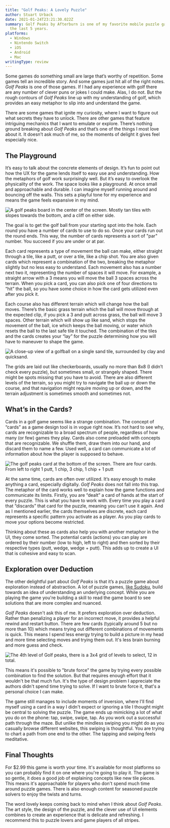 ```yaml
---
title: "Golf Peaks: A Lovely Puzzle"
author: Stuart Urback
date: 2021-01-24T23:21:30.022Z
summary: Golf Peaks by Afterburn is one of my favorite mobile puzzle games in
  the last 5 years.
platforms:
  - Windows
  - Nintendo Switch
  - iOS
  - Android
  - Mac
writingType: review
---
```

Some games do something small are large that’s worthy of repetition. Some games tell an incredible story. And some games just hit all of the right notes. *Golf Peaks* is one of those games.  If I had any experience with golf there are any number of clever puns or jokes I could make. Alas, I do not. But the rough contours of *Golf Peaks* line up with my understanding of golf, which provides an easy metaphor to slip into and understand the game. 

There are some games that ignite my curiosity, where I want to figure out what secrets they have to unlock. There are other games that feature intriguing mechanics that I want to emulate or explore. There’s nothing ground breaking about *Golf Peaks* and that’s one of the things I most love about it. It doesn’t ask much of me, so the moments of delight it gives feel especially nice.

## The Playground

It’s easy to talk about the concrete elements of design. It’s fun to point out how the UX for the game lends itself to easy use and understanding. How the metaphors of golf work surprisingly well. But it’s easy to overlook the physicality of the work. The space looks like a playground. At once small and approachable and durable. I can imagine myself running around and bouncing off the walls. This sets a playful tone for my experience and means the game feels expansive in my mind.

![A golf peaks board in the center of the screen. Mostly tan tiles with slopes towards the bottom, and a cliff on either side.](/static/img/img_0297-2.jpeg "A Golf Peaks Board")

The goal is to get the golf ball from your starting spot into the hole. Each round you have a number of cards to use to do so. Once your cards run out the round ends. This way, the number of cards represents a sort of "par" number. You succeed if you are under or at par.

Each card represents a type of movement the ball can make, either straight through a tile, like a putt, or over a tile, like a chip shot. You are also given cards which represent a combination of the two, breaking the metaphor slightly but no less easy to understand. Each movement also has a number next two it, representing the number of spaces it will move. For example, a straight arrow with a 3 means you will move the ball 3 spaces across the terrain. When you pick a card, you can also pick one of four directions to “hit” the ball, so you have some choice in how the card gets utilized even after you pick it. 

Each course also has different terrain which will change how the ball moves. There’s the basic grass terrain which the ball will move through at the expected clip, if you pick a 3 and putt across grass, the ball will move 3 spaces. Other terrain which will show up like sand, which stops the movement of the ball, ice which keeps the ball moving, or water which resets the ball to the last safe tile it touched. The combination of the tiles and the cards creates your “lay” for the puzzle determining how you will have to maneuver to shape the game. 

![A close-up view of a golfball on a single sand tile, surrounded by clay and quicksand.](/static/img/img_0299-2.jpeg "The golf ball on a sand tile")

The grids are laid out like checkerboards, usually no more than 8x8 (I didn’t check every puzzle), but sometimes small, or strangely shaped. There might be spots missing that you have to avoid. There are also different levels of the terrain, so you might try to navigate the ball up or down the course, and that navigation might require moving up or down, and the terrain adjustment is sometimes smooth and sometimes not. 

## What’s in the Cards?

Cards in a golf game seems like a strange combination. The concept of “cards” as a game design tool is in vogue right now. It’s not hard to see why, cards are recognizable to a broad spectrum of people, regardless of how many (or few) games they play. Cards also come preloaded with concepts that are recognizable. We shuffle them, draw them into our hand, and discard them to name a few. Used well, a card can communicate a lot of information about how the player is supposed to behave. 

![The golf peaks card at the bottom of the screen. There are four cards. From left to right 1 putt, 1 chip, 3 chip, 1 chip + 1 putt](/static/img/img_0298-2.jpeg "The Golf Peaks Cards")

At the same time, cards are often over utilized. It’s easy enough to make anything a card, especially digitally.  *Golf Peaks* does not fall into this trap. The metaphor of the card works well to explain how the game functions and communicate its limits. Firstly, you are “dealt” a card of hands at the start of every puzzle. This is what you have to work with. Every time you play a card that “discards” that card for the puzzle, meaning you can’t use it again. And as I mentioned earlier, the cards themselves are discrete, each card represents a specific pattern you activate as a player. As you play cards to move your options become restricted. 

Thinking about these as cards also help you with another metaphor in the UI, they come sorted. The potential cards (actions) you can play are ordered by their number (low to high, left to right) and then sorted by their respective types (putt, wedge, wedge + putt).  This adds up to create a UI that is cohesive and easy to scan.

## Exploration over Deduction

The other delightful part about *Golf Peaks* is that it’s a puzzle game about exploration instead of abstraction.  A lot of puzzle games, [like Sudoku](https://playthistonight.com/posts/the-best-sudoku/), build towards an idea of understanding an underlying concept. While you are playing the game you're building a skill to read the game board to see solutions that are more complex and nuanced.

*Golf Peaks* doesn't ask this of me. It prefers exploration over deduction. Rather than penalizing a player for an incorrect move, it provides a helpful rewind and restart button. There are few cards (typically around 5 but no more than 10) which means trying out different combinations of movements is quick. This means I spend less energy trying to build a picture in my head and more time selecting moves and trying them out. It's less brain burning and more guess and check. 

![The 4th level of Golf peaks, there is a 3x4 grid of levels to select, 12 in total.](/static/img/img_0296-2.jpeg "The Golf Peaks Menu")

This means it's possible to "brute force" the game by trying every possible combination to find the solution. But that requires enough effort that it wouldn't be that much fun. It's the type of design problem I appreciate the authors didn't spend time trying to solve. If I want to brute force it, that's a personal choice I can make. 

The game still manages to include moments of inversion, where I'll find myself using a card in a way I didn't expect or ignoring a tile I thought might be central to solving the puzzle. The game ends up mimicking a lot of what you do on the phone: tap, swipe, swipe, tap. As you work out a successful path through the maze. But unlike the mindless swiping you might do as you casually browse different websites, this swiping is thoughtful. You are trying to chart a path from one end to the other. The tapping and swiping feels meditative.

## Final Thoughts

For $2.99 this game is worth your time. It's available for most platforms so you can probably find it on one where you're going to play it. The game is so gentle, it does a good job of explaining concepts like new tile pieces. This means it's approachable for players who don't spend much time around puzzle games.  There is also enough content for seasoned puzzle solvers to enjoy the twists and turns. 

The word lovely keeps coming back to mind when I think about *Golf Peaks*. The art style, the design of the puzzle, and the clever use of UI elements combines to create an experience that is delicate and refreshing. I recommend this to puzzle lovers and game players of all stripes.